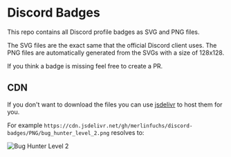 # Discord Badges

This repo contains all Discord profile badges as SVG and PNG files.

The SVG files are the exact same that the official Discord client uses.
The PNG files are automatically generated from the SVGs with a size of 128x128.

If you think a badge is missing feel free to create a PR.

## CDN

If you don't want to download the files you can use [jsdelivr](https://jsdelivr.net) to host them for you.

For example `https://cdn.jsdelivr.net/gh/merlinfuchs/discord-badges/PNG/bug_hunter_level_2.png` resolves to:

![Bug Hunter Level 2](https://cdn.jsdelivr.net/gh/merlinfuchs/discord-badges/PNG/bug_hunter_level_2.png)
